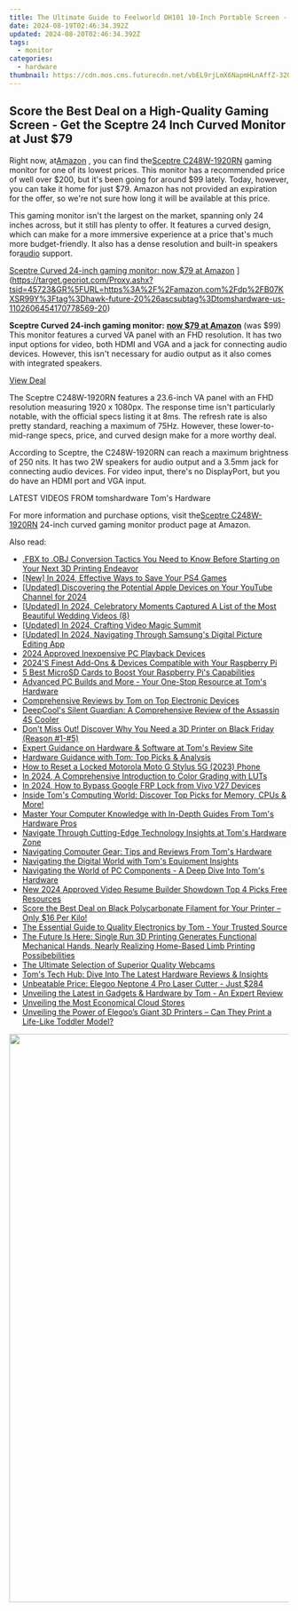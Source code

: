 ```yaml
---
title: The Ultimate Guide to Feelworld DH101 10-Inch Portable Screen - A Miniature Device Brimming with Beneficial Attributes
date: 2024-08-19T02:46:34.392Z
updated: 2024-08-20T02:46:34.392Z
tags:
  - monitor
categories:
  - hardware
thumbnail: https://cdn.mos.cms.futurecdn.net/vbEL9rjLmX6NapmHLnAffZ-320-80.jpg
---
```


## Score the Best Deal on a High-Quality Gaming Screen - Get the Sceptre 24 Inch Curved Monitor at Just $79

Right now, at[Amazon](https://tools.techidaily.com) , you can find the[Sceptre C248W-1920RN](https://target.georiot.com/Proxy.ashx?tsid=45723&GR%5FURL=https%3A%2F%2Famazon.com%2Fdp%2FB07KXSR99Y%3Ftag%3Dhawk-future-20%26ascsubtag%3Dtomshardware-us-1754812550838852581-20) gaming monitor for one of its lowest prices. This monitor has a recommended price of well over $200, but it's been going for around $99 lately. Today, however, you can take it home for just $79\. Amazon has not provided an expiration for the offer, so we're not sure how long it will be available at this price.

 This gaming monitor isn't the largest on the market, spanning only 24 inches across, but it still has plenty to offer. It features a curved design, which can make for a more immersive experience at a price that's much more budget-friendly. It also has a dense resolution and built-in speakers for[audio](https://tools.techidaily.com) support.

[Sceptre Curved 24-inch gaming monitor: now $79 at Amazon](https://cdn.mos.cms.futurecdn.net/FYwoeiQXFq3yf6yKBUXMEm-200-100.jpg "Sceptre Curved 24-inch gaming monitor: now $79 at Amazon") ](https://target.georiot.com/Proxy.ashx?tsid=45723&GR%5FURL=https%3A%2F%2Famazon.com%2Fdp%2FB07KXSR99Y%3Ftag%3Dhawk-future-20%26ascsubtag%3Dtomshardware-us-1102606454170778569-20)

**Sceptre Curved 24-inch gaming monitor:** [**now $79 at Amazon**](https://target.georiot.com/Proxy.ashx?tsid=45723&GR%5FURL=https%3A%2F%2Famazon.com%2Fdp%2FB07KXSR99Y%3Ftag%3Dhawk-future-20%26ascsubtag%3Dtomshardware-us-3447313894328832634-20) (was $99)  
 This monitor features a curved VA panel with an FHD resolution. It has two input options for video, both HDMI and VGA and a jack for connecting audio devices. However, this isn't necessary for audio output as it also comes with integrated speakers.

[View Deal](https://target.georiot.com/Proxy.ashx?tsid=45723&GR%5FURL=https%3A%2F%2Famazon.com%2Fdp%2FB07KXSR99Y%3Ftag%3Dhawk-future-20%26ascsubtag%3Dtomshardware-us-1102606454170778569-20)

 The Sceptre C248W-1920RN features a 23.6-inch VA panel with an FHD resolution measuring 1920 x 1080px. The response time isn't particularly notable, with the official specs listing it at 8ms. The refresh rate is also pretty standard, reaching a maximum of 75Hz. However, these lower-to-mid-range specs, price, and curved design make for a more worthy deal.

 According to Sceptre, the C248W-1920RN can reach a maximum brightness of 250 nits. It has two 2W speakers for audio output and a 3.5mm jack for connecting audio devices. For video input, there's no DisplayPort, but you do have an HDMI port and VGA input.

 LATEST VIDEOS FROM tomshardware Tom's Hardware

 For more information and purchase options, visit the[Sceptre C248W-1920RN](https://target.georiot.com/Proxy.ashx?tsid=45723&GR%5FURL=https%3A%2F%2Famazon.com%2Fdp%2FB07KXSR99Y%3Ftag%3Dhawk-future-20%26ascsubtag%3Dtomshardware-us-1754812550838852581-20) 24-inch curved gaming monitor product page at Amazon.

<ins class="adsbygoogle"
     style="display:block"
     data-ad-format="autorelaxed"
     data-ad-client="ca-pub-7571918770474297"
     data-ad-slot="1223367746"></ins>



<ins class="adsbygoogle"
     style="display:block"
     data-ad-client="ca-pub-7571918770474297"
     data-ad-slot="8358498916"
     data-ad-format="auto"
     data-full-width-responsive="true"></ins>

<span class="atpl-alsoreadstyle">Also read:</span>
<div><ul>
<li><a href="https://hardware-tips.techidaily.com/fbx-to-obj-conversion-tactics-you-need-to-know-before-starting-on-your-next-3d-printing-endeavor/"><u>.FBX to .OBJ Conversion Tactics You Need to Know Before Starting on Your Next 3D Printing Endeavor</u></a></li>
<li><a href="https://screen-capture.techidaily.com/new-in-2024-effective-ways-to-save-your-ps4-games/"><u>[New] In 2024, Effective Ways to Save Your PS4 Games</u></a></li>
<li><a href="https://facebook-video-footage.techidaily.com/updated-discovering-the-potential-apple-devices-on-your-youtube-channel-for-2024/"><u>[Updated] Discovering the Potential  Apple Devices on Your YouTube Channel for 2024</u></a></li>
<li><a href="https://youtube-sure.techidaily.com/ed-in-2024-celebratory-moments-captured-a-list-of-the-most-beautiful-wedding-videos-8/"><u>[Updated] In 2024, Celebratory Moments Captured  A List of the Most Beautiful Wedding Videos (8)</u></a></li>
<li><a href="https://facebook-video-footage.techidaily.com/updated-in-2024-crafting-video-magic-summit/"><u>[Updated] In 2024, Crafting Video Magic Summit</u></a></li>
<li><a href="https://fox-helps.techidaily.com/updated-in-2024-navigating-through-samsungs-digital-picture-editing-app/"><u>[Updated] In 2024, Navigating Through Samsung's Digital Picture Editing App</u></a></li>
<li><a href="https://screen-recording.techidaily.com/2024-approved-inexpensive-pc-playback-devices/"><u>2024 Approved  Inexpensive PC Playback Devices</u></a></li>
<li><a href="https://hardware-tips.techidaily.com/2024s-finest-add-ons-and-devices-compatible-with-your-raspberry-pi/"><u>2024'S Finest Add-Ons & Devices Compatible with Your Raspberry Pi</u></a></li>
<li><a href="https://hardware-tips.techidaily.com/5-best-microsd-cards-to-boost-your-raspberry-pis-capabilities/"><u>5 Best MicroSD Cards to Boost Your Raspberry Pi's Capabilities</u></a></li>
<li><a href="https://hardware-tips.techidaily.com/advanced-pc-builds-and-more-your-one-stop-resource-at-toms-hardware/"><u>Advanced PC Builds and More - Your One-Stop Resource at Tom's Hardware</u></a></li>
<li><a href="https://hardware-tips.techidaily.com/comprehensive-reviews-by-tom-on-top-electronic-devices/"><u>Comprehensive Reviews by Tom on Top Electronic Devices</u></a></li>
<li><a href="https://hardware-tips.techidaily.com/deepcools-silent-guardian-a-comprehensive-review-of-the-assassin-4s-cooler/"><u>DeepCool's Silent Guardian: A Comprehensive Review of the Assassin 4S Cooler</u></a></li>
<li><a href="https://hardware-tips.techidaily.com/dont-miss-out-discover-why-you-need-a-3d-printer-on-black-friday-reason-1-5/"><u>Don't Miss Out! Discover Why You Need a 3D Printer on Black Friday (Reason #1-#5)</u></a></li>
<li><a href="https://hardware-tips.techidaily.com/expert-guidance-on-hardware-and-software-at-toms-review-site/"><u>Expert Guidance on Hardware & Software at Tom's Review Site</u></a></li>
<li><a href="https://hardware-tips.techidaily.com/hardware-guidance-with-tom-top-picks-and-analysis/"><u>Hardware Guidance with Tom: Top Picks & Analysis</u></a></li>
<li><a href="https://android-unlock.techidaily.com/how-to-reset-a-locked-motorola-moto-g-stylus-5g-2023-phone-by-drfone-android/"><u>How to Reset a Locked Motorola Moto G Stylus 5G (2023) Phone</u></a></li>
<li><a href="https://vp-tips.techidaily.com/in-2024-a-comprehensive-introduction-to-color-grading-with-luts/"><u>In 2024, A Comprehensive Introduction to Color Grading with LUTs</u></a></li>
<li><a href="https://bypass-frp.techidaily.com/in-2024-how-to-bypass-google-frp-lock-from-vivo-v27-devices-by-drfone-android/"><u>In 2024, How to Bypass Google FRP Lock from Vivo V27 Devices</u></a></li>
<li><a href="https://hardware-tips.techidaily.com/inside-toms-computing-world-discover-top-picks-for-memory-cpus-and-more/"><u>Inside Tom's Computing World: Discover Top Picks for Memory, CPUs & More!</u></a></li>
<li><a href="https://hardware-tips.techidaily.com/master-your-computer-knowledge-with-in-depth-guides-from-toms-hardware-pros/"><u>Master Your Computer Knowledge with In-Depth Guides From Tom's Hardware Pros</u></a></li>
<li><a href="https://hardware-tips.techidaily.com/navigate-through-cutting-edge-technology-insights-at-toms-hardware-zone/"><u>Navigate Through Cutting-Edge Technology Insights at Tom's Hardware Zone</u></a></li>
<li><a href="https://hardware-tips.techidaily.com/navigating-computer-gear-tips-and-reviews-from-toms-hardware/"><u>Navigating Computer Gear: Tips and Reviews From Tom's Hardware</u></a></li>
<li><a href="https://hardware-tips.techidaily.com/navigating-the-digital-world-with-toms-equipment-insights/"><u>Navigating the Digital World with Tom's Equipment Insights</u></a></li>
<li><a href="https://hardware-tips.techidaily.com/navigating-the-world-of-pc-components-a-deep-dive-into-toms-hardware/"><u>Navigating the World of PC Components - A Deep Dive Into Tom's Hardware</u></a></li>
<li><a href="https://ai-video-tools.techidaily.com/new-2024-approved-video-resume-builder-showdown-top-4-picks-free-resources/"><u>New 2024 Approved Video Resume Builder Showdown Top 4 Picks Free Resources</u></a></li>
<li><a href="https://hardware-tips.techidaily.com/score-the-best-deal-on-black-polycarbonate-filament-for-your-printer-only-16-per-kilo/"><u>Score the Best Deal on Black Polycarbonate Filament for Your Printer – Only $16 Per Kilo!</u></a></li>
<li><a href="https://hardware-tips.techidaily.com/the-essential-guide-to-quality-electronics-by-tom-your-trusted-source/"><u>The Essential Guide to Quality Electronics by Tom - Your Trusted Source</u></a></li>
<li><a href="https://hardware-tips.techidaily.com/the-future-is-here-single-run-3d-printing-generates-functional-mechanical-hands-nearly-realizing-home-based-limb-printing-possibebilities/"><u>The Future Is Here: Single Run 3D Printing Generates Functional Mechanical Hands, Nearly Realizing Home-Based Limb Printing Possibebilities</u></a></li>
<li><a href="https://hardware-tips.techidaily.com/the-ultimate-selection-of-superior-quality-webcams/"><u>The Ultimate Selection of Superior Quality Webcams</u></a></li>
<li><a href="https://hardware-tips.techidaily.com/toms-tech-hub-dive-into-the-latest-hardware-reviews-and-insights/"><u>Tom's Tech Hub: Dive Into The Latest Hardware Reviews & Insights</u></a></li>
<li><a href="https://hardware-tips.techidaily.com/1723125154751-unbeatable-price-elegoo-neptone-4-pro-laser-cutter-just-284/"><u>Unbeatable Price: Elegoo Neptone 4 Pro Laser Cutter - Just $284</u></a></li>
<li><a href="https://hardware-tips.techidaily.com/unveiling-the-latest-in-gadgets-and-hardware-by-tom-an-expert-review/"><u>Unveiling the Latest in Gadgets & Hardware by Tom - An Expert Review</u></a></li>
<li><a href="https://extra-hints.techidaily.com/unveiling-the-most-economical-cloud-stores/"><u>Unveiling the Most Economical Cloud Stores</u></a></li>
<li><a href="https://hardware-tips.techidaily.com/unveiling-the-power-of-elegoos-giant-3d-printers-can-they-print-a-life-like-toddler-model/"><u>Unveiling the Power of Elegoo’s Giant 3D Printers – Can They Print a Life-Like Toddler Model?</u></a></li>
</ul></div>

<!-- affiliate ads begin -->
<a href="https://ephamedtechinc.pxf.io/c/5597632/2095385/26400" target="_top" id="2095385"><img src="//a.impactradius-go.com/display-ad/26400-2095385" border="0" alt="" width="1024" height="1024"/></a><img height="0" width="0" src="https://imp.pxf.io/i/5597632/2095385/26400" style="position:absolute;visibility:hidden;" border="0" />
<!-- affiliate ads end -->
